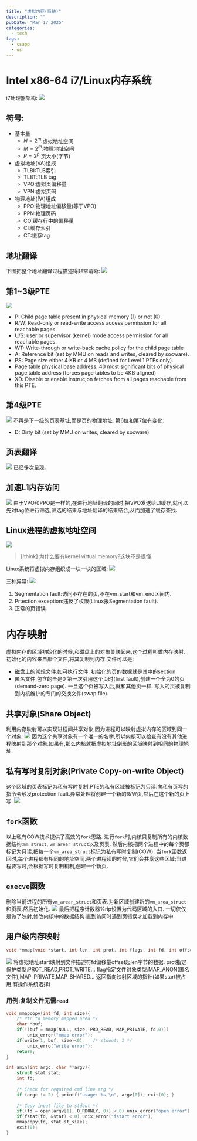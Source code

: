 ```yaml
---
title: "虚拟内存(系统)"
description: ""
pubDate: "Mar 17 2025"
categories:
  - tech
tags:
  - csapp
  - os
---
```


# Intel x86-64 i7/Linux内存系统
i7处理器架构:
![](attachments/Pasted%20image%2020250206172220.png)
## 符号:
- 基本量
	- $N=2^m$:虚拟地址空间
	- $M=2^m$:物理地址空间
	- $P=2^p$:页大小(字节)
- 虚拟地址(VA)组成
	- TLBI:TLB索引
	- TLBT:TLB tag
	- VPO:虚拟页偏移量
	- VPN:虚拟页码
- 物理地址(PA)组成
	- PPO:物理地址偏移量(等于VPO)
	- PPN:物理页码
	- CO:缓存行中的偏移量
	- CI:缓存索引
	- CT:缓存tag

## 地址翻译
下图把整个地址翻译过程描述得非常清晰:
![](attachments/Pasted%20image%2020250206173424.png)

## 第1~3级PTE
![](attachments/Pasted%20image%2020250206174113.png)
- P: Child page table present in physical memory (1) or not (0).
- R/W: Read-only or read-write access access permission for all reachable pages.
- U/S: user or supervisor (kernel) mode access permission for all reachable pages.
- WT: Write-through or write-back cache policy for the child page table
- A: Reference bit (set by MMU on reads and writes, cleared by socware).
- PS: Page size either 4 KB or 4 MB (defined for Level 1 PTEs only).
- Page table physical base address: 40 most significant bits of physical page table address (forces page tables to be 4KB aligned)
- XD: Disable or enable instruc;on fetches from all pages reachable from this PTE.
## 第4级PTE
![](attachments/Pasted%20image%2020250206175028.png)
不再是下一级的页表基址,而是页的物理地址.
第6位和第7位有变化:
- D: Dirty bit (set by MMU on writes, cleared by socware)

## 页表翻译
![](attachments/Pasted%20image%2020250206175410.png)
已经多次呈现.

## 加速L1内存访问
![](attachments/Pasted%20image%2020250206182631.png)
由于VPO和PPO是一样的,在进行地址翻译的同时,把VPO发送给L1缓存,就可以先对tag位进行筛选,筛选的结果与地址翻译的结果结合,从而加速了缓存查找.

## Linux进程的虚拟地址空间
![](attachments/Pasted%20image%2020250206183123.png)
> [!think]
> 为什么要有kernel virtual memory?这块不是很懂.

Linux系统将虚拟内存组织成一块一块的区域:
![](attachments/Pasted%20image%2020250206184609.png)

三种异常:
![](attachments/Pasted%20image%2020250206184855.png)
1. Segmentation fault:访问不存在的页,不在vm_start和vm_end区间内.
2. Prtection exception:违反了权限(Linux报Segmentation fault).
3. 正常的页错误.

# 内存映射
虚拟内存的区域初始化的时候,和磁盘上的对象关联起来,这个过程叫做内存映射.
初始化的内容来自那个文件,将其复制到内存.文件可以是:
- 磁盘上的常规文件.如可执行文件.
	初始化的页的数据就是其中的section
- 匿名文件,包含的全是0
	第一次引用这个页时(first fault),创建一个全为0的页(demand-zero page).
	一旦这个页被写入后,就和其他页一样.
	写入的页被复制到内核维护的专门的交换文件(swap file).
## 共享对象(Share Object)
利用内存映射可以实现进程间共享对象,因为进程可以映射虚拟内存的区域到同一个对象.
![](attachments/Pasted%20image%2020250207100746.png)
因为这个共享对象有一个唯一的名字,所以内核可以检查有没有其他进程映射到那个对象.如果有,那么内核就把虚拟地址倒影的区域映射到相同的物理地址.

## 私有写时复制对象(Private Copy-on-write Object)
这个区域的页表标记为私有写时复制.PTE的私有区域被标记为只读.向私有页写的指令会触发protection fault.异常处理将创建一个新的R/W页,然后在这个新的页上写.
![](attachments/Pasted%20image%2020250207102141.png)

## `fork`函数
以上私有COW技术提供了高效的`fork`思路.
进行`fork`时,内核只复制所有的内核数据结构:`mm_struct`, `vm_arear_struct`以及页表.
然后内核把两个进程中的每个页都标记为只读,把每一个`vm_area_struct`标记为私有写时复制(COW).
当`fork`函数返回时,每个进程都有相同的地址空间.两个进程读的时候,它们会共享这些区域;当进程要写时,会根据写时复制机制,创建一个新页.

## `execve`函数
删除当前进程的所有`vm_arear_struct`和页表.为新区域创建新的`vm_area_struct`和页表.然后初始化.
![](attachments/Pasted%20image%2020250207112009.png)
最后把程序计数器%rip设置为代码区域的入口.
一切仅仅是做了映射,修改内核中的数据结构.直到访问时遇到页错误才加载到内存中.

## 用户级内存映射
```C
void *mmap(void *start, int len, int prot, int flags, int fd, int offset);
```
![](attachments/Pasted%20image%2020250207112924.png)
将虚拟地址start映射到文件描述符fd偏移量offset起len字节的数据.
prot指定保护类型:PROT_READ,PROT_WRITE...
flag指定文件对象类型:MAP_ANON(匿名文件),MAP_PRIVATE,MAP_SHARED...
返回指向映射区域的指针(如果start被占用,有操作系统选择)
### 用例:复制文件无需`read`
```C
void mmapcopy(int fd, int size){
	/* Ptr to memory mapped area */
	char *buf;
	if(!(buf = mmap(NULL, size, PRO_READ, MAP_PRIVATE, fd,0)))
		unix_error("mmap error");
	if(write(1, buf, size)<0)    /* stdout: 1 */
		unix_erro("write error");
	return;
}

int amin(int argc, char **argv){
	struct stat stat; 
	int fd; 
	
	/* Check for required cmd line arg */ 
	if (argc != 2) { printf("usage: %s \n", argv[0]); exit(0); } 
	
	/* Copy input file to stdout */ 
	if((fd = open(argv[1], O_RDONLY, 0)) < 0) unix_error("open error");
	if(fstat(fd, &stat) < 0) unix_error("fstart error"); 
	mmapcopy(fd, stat.st_size); 
	exit(0);
}
```
